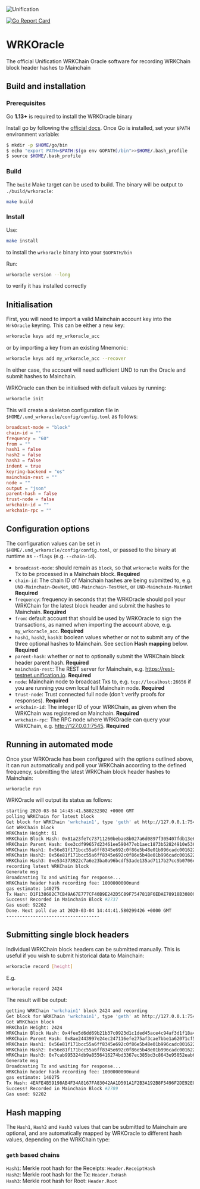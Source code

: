 ![Unification](https://raw.githubusercontent.com/unification-com/wrkoracle/master/unification_logoblack.png "Unification")

[![Go Report Card](https://goreportcard.com/badge/github.com/unification-com/wrkoracle)](https://goreportcard.com/report/github.com/unification-com/wrkoracle)

# WRKOracle

The official Unification WRKChain Oracle software for recording WRKChain block header hashes 
to Mainchain

## Build and installation

### Prerequisites

Go **1.13+** is required to install the WRKOracle binary

Install go by following the [official docs](https://golang.org/doc/install).
Once Go is installed, set your `$PATH` environment variable:

```bash
$ mkdir -p $HOME/go/bin
$ echo "export PATH=$PATH:$(go env GOPATH)/bin">>$HOME/.bash_profile
$ source $HOME/.bash_profile
```

### Build

The `build` Make target can be used to build. The binary will be output to `./build/wrkoracle`:

```bash
make build
```

### Install

Use:

```bash
make install
```

to install the `wrkoracle` binary into your `$GOPATH/bin`

Run:

```bash
wrkoracle version --long
```

to verify it has installed correctly

## Initialisation

First, you will need to import a valid Mainchain account key into the `WrkOracle` keyring. This
can be either a new key:

```bash
wrkoracle keys add my_wrkoracle_acc
```

or by importing a key from an existing Mnemonic:

```bash
wrkoracle keys add my_wrkoracle_acc --recover
```

In either case, the account will need sufficient UND to run the Oracle and submit hashes to
Mainchain.

WRKOracle can then be initialised with default values by running:

```bash
wrkoracle init
```

This will create a skeleton configuration file in `$HOME/.und_wrkoracle/config/config.toml` as
follows:

```toml
broadcast-mode = "block"
chain-id = ""
frequency = "60"
from = ""
hash1 = false
hash2 = false
hash3 = false
indent = true
keyring-backend = "os"
mainchain-rest = ""
node = ""
output = "json"
parent-hash = false
trust-node = false
wrkchain-id = ""
wrkchain-rpc = ""
```

## Configuration options

The configuration values can be set in `$HOME/.und_wrkoracle/config/config.toml`, or passed to
the binary at runtime as `--flags` (e.g. `--chain-id`).

- `broadcast-mode`: should remain as `block`, so that `wrkoracle` waits for the Tx to be processed in 
a Mainchain block. **Required**
- `chain-id`: The chain ID of Mainchain hashes are being submitted to, e.g. `UND-Mainchain-DevNet`, 
`UND-Mainchain-TestNet`, or `UND-Mainchain-MainNet` **Required**
- `frequency`: frequency in seconds that the WRKOracle should poll your WRKChain for the latest
block header and submit the hashes to Mainchain. **Required**
- `from`: default account that should be used by WRKOracle to sign the transactions, as named when
importing the account above, e.g. `my_wrkoracle_acc`. **Required**
- `hash1`, `hash2`, `hash3`: boolean values whether or not to submit any of the three optional
hashes to Mainchain. See section **Hash mapping** below. **Required**
- `parent-hash`: whether or not to optionally submit the WRKChain block header parent hash. **Required**
- `mainchain-rest`: The REST server for Mainchain, e.g. https://rest-testnet.unification.io. **Required**
- `node`: Mainchain node to broadcast Txs to, e.g. `tcp://localhost:26656` if you are running you
own local full Mainchain node. **Required**
- `trust-node`: Trust connected full node (don't verify proofs for responses). **Required**
- `wrkchain-id`: The integer ID of your WRKChain, as given when the WRKChain was registered on Mainchain. **Required**
- `wrkchain-rpc`: The RPC node where WRKOracle can query your WRKChain, e.g. http://127.0.0.1:7545. **Required**

## Running in automated mode

Once your WRKOracle has been configured with the options outlined above, it can run automatically
and poll your WRKChain according to the defined frequency, submitting the latest WRKChain block header
hashes to Mainchain:

```bash
wrkoracle run
```

WRKOracle will output its status as follows:

```bash
starting 2020-03-04 14:43:41.580232302 +0000 GMT
polling WRKChain for latest block
Get block for WRKChain 'wrkchain1', type 'geth' at http://127.0.0.1:7545
Got WRKChain block
WRKChain Height: 61
WRKChain Block Hash: 0x81a23fe7c73711260bebae8b027a6d0897f305407fdb13e6ed0a4effdd2d6e74
WRKChain Parent Hash: 0xe3cdf99657d23461ee590477eb1aec1873b52824910e5369964039757defffdc
WRKChain Hash1: 0x56e81f171bcc55a6ff8345e692c0f86e5b48e01b996cadc001622fb5e363b421
WRKChain Hash2: 0x56e81f171bcc55a6ff8345e692c0f86e5b48e01b996cadc001622fb5e363b421
WRKChain Hash3: 0xe534373922c7a6e23ba0a96bcdf53ade135ad7117b27cc9b0706c3e02360e653
recording latest WRKChain block
Generate msg
Broadcasting Tx and waiting for response...
WRKChain header hash recording fee: 1000000000nund
gas estimate: 140275
Tx Hash: D1F138682C7CB49A67E777CF40B9E242D5C89F754781BF6EDAE78918B3080996
Success! Recorded in Mainchain Block #2737
Gas used: 92202
Done. Next poll due at 2020-03-04 14:44:41.580299426 +0000 GMT
-----------------------------------
```

## Submitting single block headers

Individual WRKChain block headers can be submitted manually. This is useful if you wish to submit
historical data to Mainchain:

```bash
wrkoracle record [height]
```

E.g.

```bash
wrkoracle record 2424
```

The result will be output:

```bash
getting WRKChain 'wrkchain1' block 2424 and recording
Get block for WRKChain 'wrkchain1', type 'geth' at http://127.0.0.1:7545
Got WRKChain block
WRKChain Height: 2424
WRKChain Block Hash: 0x4fee5d6dd69b21b37c0923d1c1ded45ace4c94af3d1f18a423ea2e25052c25d6
WRKChain Parent Hash: 0x8ae2443997e24ec247116efe275af3cae7bbe1a62071cf52c43cd0e233fac551
WRKChain Hash1: 0x56e81f171bcc55a6ff8345e692c0f86e5b48e01b996cadc001622fb5e363b421
WRKChain Hash2: 0x56e81f171bcc55a6ff8345e692c0f86e5b48e01b996cadc001622fb5e363b421
WRKChain Hash3: 0x7cab995324db9a8556416274bd3367ec385bd3c8643e95052eab60a8e9537681
Generate msg
Broadcasting Tx and waiting for response...
WRKChain header hash recording fee: 1000000000nund
gas estimate: 140275
Tx Hash: 4EAFE4B59198AB4F34A8167FA83042AA1D501A1F2B3A192B8F5496F2DE92E0A3
Success! Recorded in Mainchain Block #2789
Gas used: 92202
```

## Hash mapping

The `Hash1`, `Hash2` and `Hash3` values that can be submitted to Mainchain are optional, and are
automatically mapped by WRKOracle to different hash values, depending on the WRKChain type:

### `geth` based chains

`Hash1`: Merkle root hash for the Receipts: `Header.ReceiptHash`  
`Hash2`: Merkle root hash for the Tx: `Header.TxHash`  
`Hash3`: Merkle root hash for Root: `Header.Root`  
